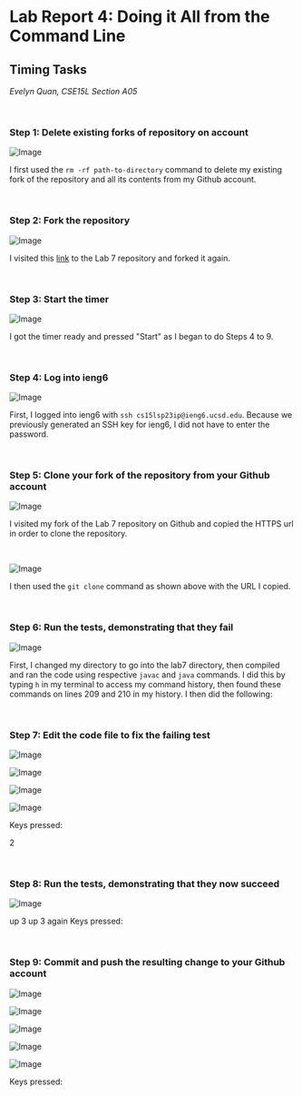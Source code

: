 # Lab Report 4: Doing it All from the Command Line
## __Timing Tasks__
*Evelyn Quan, CSE15L Section A05*

<br/>

### Step 1: Delete existing forks of repository on account

![Image](lab7images_step1_lab7.png)

I first used the `rm -rf path-to-directory` command to delete my existing fork of the repository and all its contents from my Github account.

<br/>

### Step 2: Fork the repository

![Image](lab7images_step2_lab7.png)

I visited this [link](https://github.com/ucsd-cse15l-s23/lab7) to the Lab 7 repository and forked it again.

<br/>

### Step 3: Start the timer

![Image](lab7images_step3_lab7.png)

I got the timer ready and pressed "Start" as I began to do Steps 4 to 9.

<br/>

### Step 4: Log into ieng6

![Image](lab7images_step4_lab7.png)

First, I logged into ieng6 with `ssh cs15lsp23ip@ieng6.ucsd.edu`. Because we previously generated an SSH key for ieng6, I did not have to enter the password.

<br/>

### Step 5: Clone your fork of the repository from your Github account

![Image](lab7images_step5a_lab7.png)

I visited my fork of the Lab 7 repository on Github and copied the HTTPS url in order to clone the repository.

<br/>

![Image](lab7images_step5b_lab7.png)

I then used the `git clone` command as shown above with the URL I copied.

<br/>

### Step 6: Run the tests, demonstrating that they fail

![Image](lab7images_step6_lab7.png)

First, I changed my directory to go into the lab7 directory, then compiled and ran the code using respective `javac` and `java` commands. I did this by typing `h` in my terminal to access my command history, then found these commands on lines 209 and 210 in my history. I then did the following:

<br/>

### Step 7: Edit the code file to fix the failing test

![Image](lab7images_step7a_lab7.png)

![Image](lab7images_step7b_lab7.png)

![Image](lab7images_step7c_lab7.png)

![Image](lab7images_step7d_lab7.png)

Keys pressed: 

2

<br/>

### Step 8: Run the tests, demonstrating that they now succeed

![Image](lab7images_step8_lab7.png)

up 3
up 3 again
Keys pressed:

<br/>

### Step 9: Commit and push the resulting change to your Github account

![Image](lab7images_step9a_lab7.png)

![Image](lab7images_step9b_lab7.png)

![Image](lab7images_step9c_lab7.png)

![Image](lab7images_step9d_lab7.png)

![Image](lab7images_step9e_lab7.png)

Keys pressed: 

<br/>





